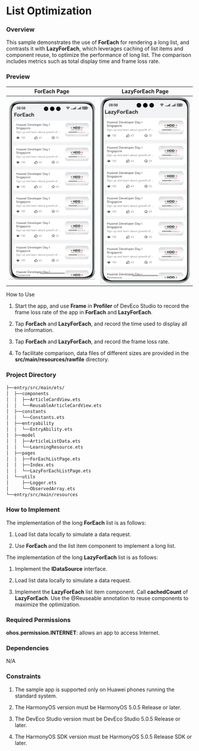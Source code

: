 # List Optimization

### Overview
This sample demonstrates the use of **ForEach** for rendering a long list, and contrasts it with **LazyForEach**, which leverages caching of list items and component reuse, to optimize the performance of long list. The comparison includes metrics such as total display time and frame loss rate.

### Preview
| ForEach Page                        | LazyForEach Page                        | 
|-------------------------------------|-----------------------------------------|
| ![](screenshots/device/ForEach.png) | ![](screenshots/device/LazyForEach.png) | 


How to Use

1. Start the app, and use **Frame** in **Profiler** of DevEco Studio to record the frame loss rate of the app in **ForEach** and **LazyForEach**.

2. Tap **ForEach** and **LazyForEach**, and record the time used to display all the information.

3. Tap **ForEach** and **LazyForEach**, and record the frame loss rate.

4. To facilitate comparison, data files of different sizes are provided in the **src/main/resources/rawfile** directory.


### Project Directory
```
├──entry/src/main/ets/
│  ├──components
│  │  ├──ArticleCardView.ets  
│  │  └──ReusableArticleCardView.ets  
│  ├──constants 
│  │  └──Constants.ets  
│  ├──entryability
│  │  └──EntryAbility.ets  
│  ├──model
│  │  ├──ArticleListData.ets  
│  │  └──LearningResource.ets         
│  ├──pages
│  │  ├──ForEachListPage.ets  
│  │  ├──Index.ets  
│  │  └──LazyForEachListPage.ets
│  └──utils
│     ├──Logger.ets
│     └──ObservedArray.ets      
└──entry/src/main/resources                              
```

### How to Implement
The implementation of the long **ForEach** list is as follows:

1. Load list data locally to simulate a data request.

2. Use **ForEach** and the list item component to implement a long list.

The implementation of the long **LazyForEach** list is as follows:

1. Implement the **IDataSource** interface.

2. Load list data locally to simulate a data request.

3. Implement the **LazyForEach** list item component. Call **cachedCount** of **LazyForEach**. Use the @Reuseable annotation to reuse components to maximize the optimization.


### Required Permissions
**ohos.permission.INTERNET**: allows an app to access Internet.

### Dependencies

N/A

### Constraints

1. The sample app is supported only on Huawei phones running the standard system.

2. The HarmonyOS version must be HarmonyOS 5.0.5 Release or later.

3. The DevEco Studio version must be DevEco Studio 5.0.5 Release or later.

4. The HarmonyOS SDK version must be HarmonyOS 5.0.5 Release SDK or later.
